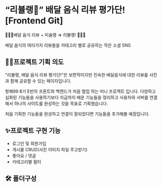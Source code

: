 # “리뷸랭💫” 배달 음식 리뷰 평가단! [Frontend Git]


💁🏻‍♀️배달 음식 리뷰 + 미슐랭 ⇒ 리뷸랭! 🙋🏻‍♂️

배달 음식의 여러가지 리뷰들을 카테고리 별로 공유하는 작은 소셜 SNS

## ✍🏻프로젝트 기획 의도
"리뷸랭, 배달 음식 리뷰 평가단!"은 보편적이지만 친숙한 배달음식에 대한 리뷰를 사진과 함께 공유할 수 있는 페이지입니다.

항해99 8기 E반의 프론트와 백앤드가 처음 협업 하는 미니 프로젝트 입니다.
다양하고 심화된 기능들을 사용하기보다 지금까지 배운 기능들을 정리하고
사용자와 서버를 연결해서 하나의 사이트를 완성하는 것을 목표로 기획했습니다.

처음 기획한 기능들을 완성하고 연결이 잘되었다면 기능들을 추가해볼 예정입니다.

## ✨프로젝트 구현 기능
- 로그인 및 회원가입
- 게시물 CRUD(사진 이미지 파일 주고받기)
- 좋아요 / 댓글
- 카테고리별 필터

## 🛠 폴더구성
